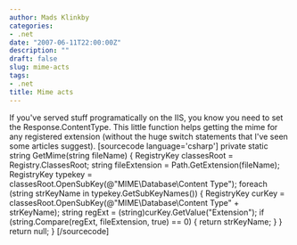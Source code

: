 ```yaml
---
author: Mads Klinkby
categories:
- .net
date: "2007-06-11T22:00:00Z"
description: ""
draft: false
slug: mime-acts
tags:
- .net
title: Mime acts
---
```



If you've served stuff programatically on the IIS, you know you need to set the Response.ContentType. This little function helps getting the mime for any registered extension (without the huge switch statements that I've seen some articles suggest). [sourcecode language='csharp'] private static string GetMime(string fileName) { RegistryKey classesRoot = Registry.ClassesRoot; string fileExtension = Path.GetExtension(fileName); RegistryKey typekey = classesRoot.OpenSubKey(@"MIME\Database\Content Type"); foreach (string strKeyName in typekey.GetSubKeyNames()) { RegistryKey curKey = classesRoot.OpenSubKey(@"MIME\Database\Content Type\" + strKeyName); string regExt = (string)curKey.GetValue("Extension"); if (string.Compare(regExt, fileExtension, true) == 0) { return strKeyName; } } return null; } [/sourcecode]

